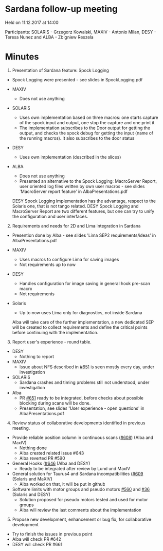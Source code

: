 # Sardana follow-up meeting
Held on 11.12.2017 at 14:00

Participants: SOLARIS - Grzegorz Kowalski, MAXIV - Antonio Milan,
              DESY - Teresa Nunez and ALBA - Zbigniew Reszela

# Minutes

1. Presentation of Sardana feature: Spock Logging

* Spock Logging were presented - see slides in SpockLogging.pdf
* MAXIV
  * Does not use anything 
* SOLARIS
  * Uses own implementation based on three macros: one starts capture of
    the spock input and output, one stop the capture and one print it
  * The implementation subscribes to the Door output for getting the output,
    and checks the spock debug for getting the input (name of the running
    macros). It also subscribes to the door status
* DESY
  * Uses own implementation (described in the slices)
* ALBA
  * Does not use anything
  * Presented an alternative to the Spock Logging: MacroServer Report,
    user oriented log files written by own user macros - see slides
    'MacroServer report feature' in AlbaPresentations.pdf

  DESY Spock Logging implementation has the advantage, respect to the
  Solaris one, that is not tango related.
  DESY Spock Logging and MacroServer Report are two different features,
  but one can try to unify the configuration and user interfaces.
  
2. Requirements and needs for 2D and Lima integration in Sardana

* Presention done by Alba -  see slides 'Lima SEP2 requirements/ideas'
  in AlbaPresentations.pdf
* MAXIV
  * Uses macros to configure Lima for saving images
  * Not requirements up to now
* DESY
  * Handles configuration for image saving in general hook pre-scan macro
  * Not requirements
* Solaris
  * Up to now uses Lima only for diagnostics, not inside Sardana

  Alba will take care of the further implementation, a new dedicated SEP will
  be created to collect requirements and define the critical points before
  continuing with the implementation.

3. Report user's experience - round table.

* DESY
  * Nothing to report
* MAXIV
  * Issue about NFS described in
  [#651](https://github.com/sardana-org/sardana/pull/651) is seen mostly
  every day, under investigation
* SOLARIS
  * Sardana crashes and timing problems still not understood, under
  investigation
* Alba
  * PR [#651](https://github.com/sardana-org/sardana/pull/651) ready to be
   integrated, before checks about possible blocking during scans will be done.
  * Presentation, see slides 'User experience - open questions' in
    AlbaPresentations.pdf

4. Review status of collaborative developments identified in previous meeting.
* Provide reliable position column in continuous scans
  ([#608](https://github.com/sardana-org/sardana/issues/608)) (Alba and MaxIV)
  * Nothing done
  * Alba created related issue #643
  * Alba reverted PR #590
* General Hooks ([#646](https://github.com/sardana-org/sardana/pull/646)
  (Alba and DESY)
  * Ready to be integrated after review by Lund und MaxIV
* General solution for Taurus4 and Sardana incompatibilities
  ([#609](https://github.com/sardana-org/sardana/issues/609) (Solaris and MaXIV)
  * Alba worked on that, it will be put in github
* Software limits with motor groups and pseudo motors
  [#560](https://github.com/sardana-org/sardana/issues/560)
  and [#36](https://github.com/sardana-org/sardana/issues/36) (Solaris and DESY)
  * Solution proposed for pseudo motors tested and used for motor groups
  * Alba will review the last comments about the implementation

5. Propose new development, enhancement or bug fix, for collaborative development
* Try to finish the issues in previous point
* Alba will check PR #642
* DESY will check PR #661

